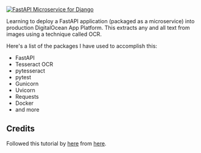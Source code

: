 [![FastAPI Microservice for Django](https://static.codingforentrepreneurs.com/media/projects/fastapi-microservice-django/images/share/FastAPI_Microservice_for_Try_Django.jpg)](https://www.codingforentrepreneurs.com/projects/fastapi-microservice-django)


Learning to deploy a FastAPI application (packaged as a microservice) into production DigitalOcean App Platform. This extracts any and all text from images using a technique called OCR.

Here's a list of the packages I have used to accomplish this:

- FastAPI
- Tesseract OCR
- pytesseract
- pytest
- Gunicorn
- Uvicorn
- Requests
- Docker
- and more

## Credits
Followed this tutorial by [here](https://www.codingforentrepreneurs.com/) from [here](https://www.youtube.com/watch?v=JxH7cdDCFwE&t=2208s).